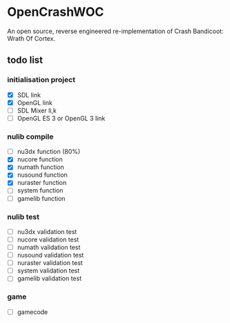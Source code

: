 # OpenCrashWOC
An open source, reverse engineered re-implementation of Crash Bandicoot: Wrath Of Cortex.

## todo list

### initialisation project
- [x] SDL link
- [x] OpenGL link
- [ ] SDL Mixer li,k
- [ ] OpenGL ES 3 or OpenGL 3 link

### nulib compile
- [ ] nu3dx function (80%)
- [x] nucore function 
- [x] numath function 
- [x] nusound function 
- [x] nuraster function 
- [ ] system function 
- [ ] gamelib function 

### nulib test
- [ ] nu3dx validation test
- [ ] nucore validation test 
- [ ] numath validation test 
- [ ] nusound validation test 
- [ ] nuraster validation test 
- [ ] system validation test 
- [ ] gamelib validation test 

### game
- [ ] gamecode

